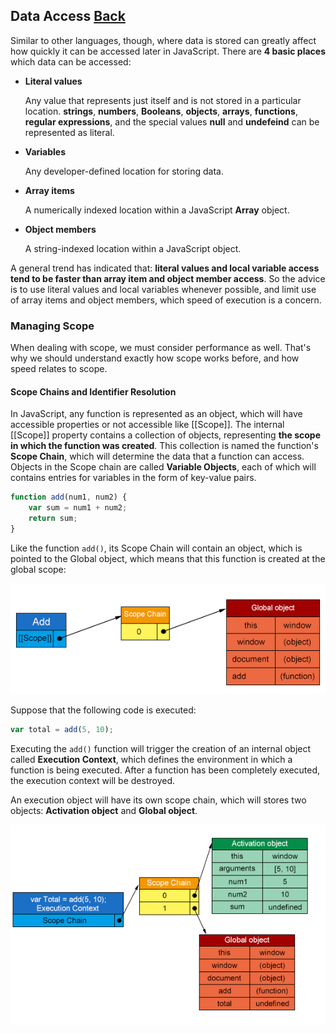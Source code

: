 ## Data Access [Back](./../high_performance.md)

Similar to other languages, though, where data is stored can greatly affect how quickly it can be accessed later in JavaScript. There are **4 basic places** which data can be accessed:

- **Literal values**
    
    Any value that represents just itself and is not stored in a particular location. **strings**, **numbers**, **Booleans**, **objects**, **arrays**, **functions**, **regular expressions**, and the special values **null** and **undefeind** can be represented as literal.

- **Variables**

    Any developer-defined location for storing data.
    
- **Array items**

    A numerically indexed location within a JavaScript **Array** object.
    
- **Object members**

    A string-indexed location within a JavaScript object.

A general trend has indicated that: **literal values and local variable access tend to be faster than array item and object member access**. So the advice is to use literal values and local variables whenever possible, and limit use of array items and object members, which speed of execution is a concern.

### Managing Scope

When dealing with scope, we must consider performance as well. That's why we should understand exactly how scope works before, and how speed relates to scope.

#### Scope Chains and Identifier Resolution

In JavaScript, any function is represented as an object, which will have accessible properties or not accessible like [[Scope]]. The internal [[Scope]] property contains a collection of objects, representing **the scope in which the function was created**. This collection is named the function's **Scope Chain**, which will determine the data that a function can access. Objects in the Scope chain are called **Variable Objects**, each of which will contains entries for variables in the form of key-value pairs.

```js
function add(num1, num2) {
    var sum = num1 + num2;
    return sum;
}
```

Like the function `add()`, its Scope Chain will contain an object, which is pointed to the Global object, which means that this function is created at the global scope:

![](./add_scope_chain.png)

Suppose that the following code is executed:

```js
var total = add(5, 10);
```

Executing the `add()` function will trigger the creation of an internal object called **Execution Context**, which defines the environment in which a function is being executed. After a function has been completely executed, the execution context will be destroyed.

An execution object will have its own scope chain, which will stores two objects: **Activation object** and **Global object**.

![](./activation_object.png)
